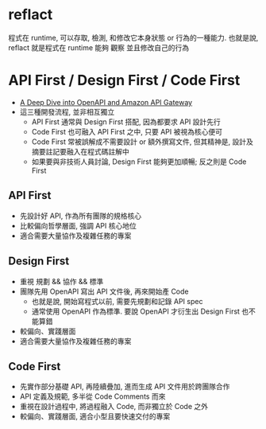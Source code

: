 # reflact

程式在 runtime, 可以存取, 檢測, 和修改它本身狀態 or 行為的一種能力. 也就是說, reflact 就是程式在 runtime 能夠 觀察 並且修改自己的行為

# API First / Design First / Code First

- [A Deep Dive into OpenAPI and Amazon API Gateway](https://www.serverlessguru.com/blog/a-deep-dive-into-openapi-and-amazon-api-gateway)
- 這三種開發流程, 並非相互獨立
  - API First 通常與 Design First 搭配, 因為都要求 API 設計先行
  - Code First 也可融入 API First 之中, 只要 API 被視為核心便可
  - Code First 常被誤解成不需要設計 or 額外撰寫文件, 但其精神是, 設計及摘要註記要融入在程式碼註解中
  - 如果要與非技術人員討論, Design First 能夠更加順暢; 反之則是 Code First

## API First

- 先設計好 API, 作為所有團隊的規格核心
- 比較偏向哲學層面, 強調 API 核心地位
- 適合需要大量協作及複雜任務的專案

## Design First

- 重視 規劃 && 協作 && 標準
- 團隊先用 OpenAPI 寫出 API 文件後, 再來開始產 Code
  - 也就是說, 開始寫程式以前, 需要先規劃和記錄 API spec
  - 通常使用 OpenAPI 作為標準. 要說 OpenAPI 才衍生出 Design First 也不能算錯
- 較偏向、實踐層面
- 適合需要大量協作及複雜任務的專案

## Code First

- 先實作部分基礎 API, 再陸續疊加, 進而生成 API 文件用於跨團隊合作
- API 定義及規範, 多半從 Code Comments 而來
- 重視在設計過程中, 將過程融入 Code, 而非獨立於 Code 之外
- 較偏向、實踐層面, 適合小型且要快速交付的專案
